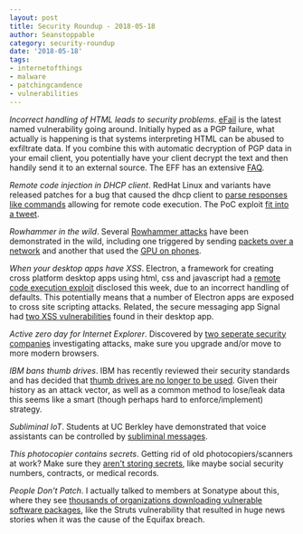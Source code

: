 ```yaml
---
layout: post
title: Security Roundup - 2018-05-18
author: Seanstoppable
category: security-roundup
date: '2018-05-18'
tags:
- internetofthings
- malware
- patchingcandence
- vulnerabilities
---
```


_Incorrect handling of HTML leads to security problems_.
[eFail](https://efail.de/) is the latest named vulnerability going around.
Initially hyped as a PGP failure, what actually is happening is that systems
interpreting HTML can be abused to exfiltrate data. If you combine this with
automatic decryption of PGP data in your email client, you potentially have your
client decrypt the text and then handily send it to an external source. The EFF
has an extensive 
[FAQ](https://www.eff.org/deeplinks/2018/05/pgp-and-efail-frequently-asked-questions).

_Remote code injection in DHCP client_. RedHat Linux and variants have released
patches for a bug that caused the dhcp client to [parse responses like
commands](https://nakedsecurity.sophos.com/2018/05/16/redhat-admins-patch-now-dont-let-your-servers-get-pwned/)
allowing for remote code execution. The PoC exploit [fit into a
tweet](https://twitter.com/Barknkilic/status/996470756283486209).

_Rowhammer in the wild_. Several [Rowhammer
attacks](https://people.inf.ethz.ch/omutlu/pub/dram-row-hammer_isca14.pdf) have
been demonstrated in the wild, including one triggered by sending [packets over
a
network](https://arstechnica.com/information-technology/2018/05/attackers-trigger-rowhammer-bit-flips-by-sending-network-packets-over-a-lan/)
and another that used the [GPU on
phones](https://arstechnica.com/information-technology/2018/05/drive-by-rowhammer-attack-uses-gpu-to-compromise-an-android-phone/).

_When your desktop apps have XSS_. Electron, a framework for creating cross
platform desktop apps using html, css and javascript had a [remote code
execution
exploit](https://www.trustwave.com/Resources/SpiderLabs-Blog/CVE-2018-1000136---Electron-nodeIntegration-Bypass/)
disclosed this week, due to an incorrect handling of defaults. This potentially
means that a number of Electron apps are exposed to cross site scripting
attacks. Related, the secure messaging app Signal had [two XSS
vulnerabilities](https://nakedsecurity.sophos.com/2018/05/16/serious-xss-vulnerability-discovered-in-signal/)
found in their desktop app.

_Active zero day for Internet Explorer_. Discovered by [two seperate security
companies](https://blog.malwarebytes.com/threat-analysis/2018/05/internet-explorer-zero-day-browser-attack/) 
investigating attacks, make sure you upgrade and/or move to more modern
browsers.

_IBM bans thumb drives_. IBM has recently reviewed their security standards and
has decided that [thumb drives are no longer to be
used](https://gizmodo.com/ibm-reportedly-bans-all-employees-from-using-any-remova-1825921599).
Given their history as an attack vector, as well as a common method to lose/leak
data this seems like a smart (though perhaps hard to enforce/implement)
strategy.

_Subliminal IoT_. Students at UC Berkley have demonstrated that voice assistants
can be controlled by [subliminal
messages](https://gizmodo.com/alexa-and-siri-can-be-controlled-using-subliminal-messa-1825929116).

_This photocopier contains secrets_. Getting rid of old photocopiers/scanners at
work? Make sure they [aren't storing
secrets](https://www.cbsnews.com/news/digital-photocopiers-loaded-with-secrets/),
like maybe social security numbers, contracts, or medical records.

_People Don't Patch_. I actually talked to members at Sonatype about this, where
they see [thousands of organizations downloading vulnerable software
packages](http://fortune.com/2018/05/07/security-equifax-vulnerability-download/),
like the Struts vulnerability that resulted in huge news stories when it was the
cause of the Equifax breach.

